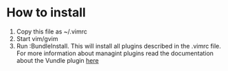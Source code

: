 # How to install
1. Copy this file as ~/.vimrc
2. Start vim/gvim
3. Run :BundleInstall. This will install all plugins described in the .vimrc file. For more information about managint plugins read the documentation about the Vundle plugin [here](https://github.com/gmarik/vundle)
